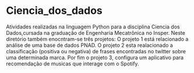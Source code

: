 # Ciencia_dos_dados
Atividades realizadas na linguagem Python para a disciplina  Ciencia dos Dados,cursada na graduação de Engenharia Mecatrônica no Insper. Neste  diretório também enocntram-se três projetos:
O projeto 1 está relacionado a análise de uma base de dados PNAD. 
O projeto 2 esta realacionado a classificação (positiva ou negativa) de frases encontradas no twitter sobre uma determinada marca. 
Por fim o projeto 3, configura um aplicativo para recomendação de musicas que interage com o  Spotify.
